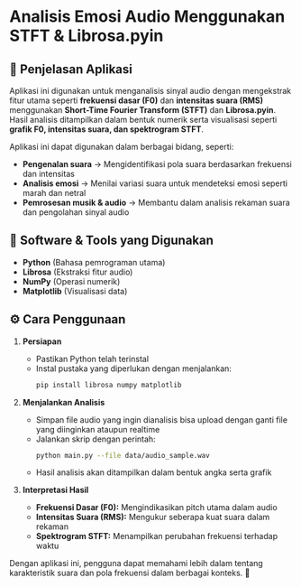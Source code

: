 # Analisis Emosi Audio Menggunakan STFT & Librosa.pyin  

## 📌 Penjelasan Aplikasi  
Aplikasi ini digunakan untuk menganalisis sinyal audio dengan mengekstrak fitur utama seperti **frekuensi dasar (F0)** dan **intensitas suara (RMS)** menggunakan **Short-Time Fourier Transform (STFT)** dan **Librosa.pyin**. Hasil analisis ditampilkan dalam bentuk numerik serta visualisasi seperti **grafik F0, intensitas suara, dan spektrogram STFT**.  

Aplikasi ini dapat digunakan dalam berbagai bidang, seperti:  
- **Pengenalan suara** → Mengidentifikasi pola suara berdasarkan frekuensi dan intensitas  
- **Analisis emosi** → Menilai variasi suara untuk mendeteksi emosi seperti marah dan netral  
- **Pemrosesan musik & audio** → Membantu dalam analisis rekaman suara dan pengolahan sinyal audio  

## 🔧 Software & Tools yang Digunakan  
- **Python** (Bahasa pemrograman utama)  
- **Librosa** (Ekstraksi fitur audio)  
- **NumPy** (Operasi numerik)  
- **Matplotlib** (Visualisasi data)  

## ⚙️ Cara Penggunaan  
1. **Persiapan**  
   - Pastikan Python telah terinstal  
   - Instal pustaka yang diperlukan dengan menjalankan:  
     ```bash
     pip install librosa numpy matplotlib
     ```
2. **Menjalankan Analisis**  
   - Simpan file audio yang ingin dianalisis bisa upload dengan ganti file yang diinginkan ataupun realtime
   - Jalankan skrip dengan perintah:  
     ```bash
     python main.py --file data/audio_sample.wav
     ```
   - Hasil analisis akan ditampilkan dalam bentuk angka serta grafik  

3. **Interpretasi Hasil**  
   - **Frekuensi Dasar (F0):** Mengindikasikan pitch utama dalam audio  
   - **Intensitas Suara (RMS):** Mengukur seberapa kuat suara dalam rekaman  
   - **Spektrogram STFT:** Menampilkan perubahan frekuensi terhadap waktu  

Dengan aplikasi ini, pengguna dapat memahami lebih dalam tentang karakteristik suara dan pola frekuensi dalam berbagai konteks. 🚀
